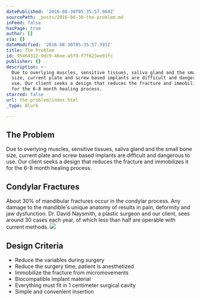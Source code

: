 ```yaml
---
datePublished: '2016-08-30T05:35:57.964Z'
sourcePath: _posts/2016-08-30-the-problem.md
inFeed: false
hasPage: true
author: []
via: {}
dateModified: '2016-08-30T05:35:57.393Z'
title: The Problem
id: 95464312-9dc9-46ee-a5f9-f7f623ee01fc
publisher: {}
description: >-
  Due to overlying muscles, sensitive tissues, saliva gland and the small bone
  size, current plate and screw based implants are difficult and dangerous to
  use. Our client seeks a design that reduces the fracture and immobilizes it
  for the 6-8 month healing process.
starred: false
url: the-problem/index.html
_type: Blurb

---
```

## The Problem

Due to overlying muscles, sensitive tissues, saliva gland and the small bone size, current plate and screw based implants are difficult and dangerous to use. Our client seeks a design that reduces the fracture and immobilizes it for the 6-8 month healing process.

## Condylar Fractures

About 30% of mandibular fractures occur in the condylar process. Any damage to the mandible's unique anatomy of results in pain, deformity and jaw dysfunction. Dr. David Naysmith, a plastic surgeon and our client, sees around 30 cases each year, of which less than half are operable with current methods.
![](https://the-grid-user-content.s3-us-west-2.amazonaws.com/0dcba152-8046-418c-9491-e3baf09d4b26.jpg)

## Design Criteria

* Reduce the variables during surgery
* Reduce the surgery time, patient is anesthetized
* Immobilize the fracture from micromovements
* Biocompatible implant material
* Everything must fit in 1 centimeter surgical cavity
* Simple and convenient insertion